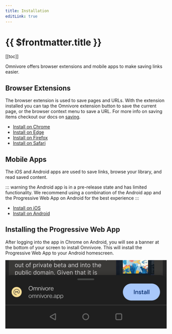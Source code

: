 ```yaml
---
title: Installation
editLink: true
---
```


# {{ $frontmatter.title }}

[[toc]]

Omnivore offers browser extensions and mobile apps to make saving links easier.

## Browser Extensions

The browser extension is used to save pages and URLs. With the extension installed you can tap the Omnivore extension button to save the current page, or the browser context menu to save a URL. For more info on saving items checkout our docs on [saving](./saving.md).

- [Install on Chrome](https://omnivore.app/install/chrome)
- [Install on Edge](https://omnivore.app/install/edge)
- [Install on Firefox](https://omnivore.app/install/firefox)
- [Install on Safari](https://omnivore.app/install/safari)

## Mobile Apps

The iOS and Android apps are used to save links, browse your library, and read saved content.

::: warning the Android app is in a pre-release state and has limited functionality. We recommend using a combination of the Android app and the Progressive Web App on Android for the best experience
:::

- [Install on iOS](https://omnivore.app/install/ios)
- [Install on Android](https://omnivore.app/install/android)

## Installing the Progressive Web App

After logging into the app in Chrome on Android, you will see a banner at the bottom of your screen to install Omnivore. This will install the Progressive Web App to your Android homescreen.

![Screenshot of Android PWA banner](./images/android-install-pwa.jpg)
